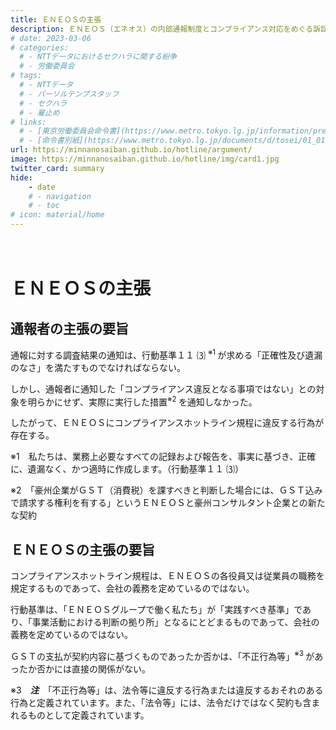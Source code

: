 ```yaml
---
title: ＥＮＥＯＳの主張
description: ＥＮＥＯＳ（エネオス）の内部通報制度とコンプライアンス対応をめぐる訴訟について、山田悠一郎裁判官・坂巻陽士裁判官の判決文を通じて、日本の通報窓口における透明性や調査姿勢を検証しています。
# date: 2023-03-06
# categories:
  # - NTTデータにおけるセクハラに関する紛争
  # - 労働委員会
# tags:
  # - NTTデータ
  # - パーソルテンプスタッフ
  # - セクハラ
  # - 雇止め
# links:
  # - [東京労働委員会命令書](https://www.metro.tokyo.lg.jp/information/press/2024/03/2024030701)
  # - [命令書別紙](https://www.metro.tokyo.lg.jp/documents/d/tosei/01_01b_02)
url: https://minnanosaiban.github.io/hotline/argument/
image: https://minnanosaiban.github.io/hotline/img/card1.jpg
twitter_card: summary
hide:
    - date
    # - navigation
    # - toc
# icon: material/home
---
```


<p style="margin: 0;">
  <a href="https://twitter.com/share?url=https://minnanosaiban.github.io/hotline/argument/ &text=ＥＮＥＯＳの主張 - ＥＮＥＯＳの内部通報制度に関する訴訟について"
     target="_blank" class="x-share" style="color: #FFFFFF;">
    <i class="fa-brands fa-x-twitter"></i> でシェア
  </a>
</p>

# ＥＮＥＯＳの主張

## 通報者の主張の要旨

通報に対する調査結果の通知は、行動基準１１ ⑶ <sup>※1 </sup>が求める「正確性及び遺漏のなさ」を満たすものでなければならない。

しかし、通報者に通知した「コンプライアンス違反となる事項ではない」との対象を明らかにせず、実際に実行した措置<sup>※2 </sup>を通知しなかった。

したがって、ＥＮＥＯＳにコンプライアンスホットライン規程に違反する行為が存在する。

<p class="hg-idt2 pad8 small">
※1　私たちは、業務上必要なすべての記録および報告を、事実に基づき、正確に、遺漏なく、かつ適時に作成します。（行動基準１１ ⑶）
</p>
<p class="hg-idt2 pad8 small">
※2　「豪州企業がＧＳＴ（消費税）を課すべきと判断した場合には、ＧＳＴ込みで請求する権利を有する」というＥＮＥＯＳと豪州コンサルタント企業との新たな契約
</p>

## ＥＮＥＯＳの主張の要旨

コンプライアンスホットライン規程は、ＥＮＥＯＳの各役員又は従業員の職務を規定するものであって、会社の義務を定めているのではない。

行動基準は、「ＥＮＥＯＳグループで働く私たち」が「実践すべき基準」であり、「事業活動における判断の拠り所」となるにとどまるものであって、会社の義務を定めているのではない。

ＧＳＴの支払が契約内容に基づくものであったか否かは、「不正行為等」<sup>※3 </sup>があったか否かには直接の関係がない。

<p class="hg-idt2 pad8 small">
※3　<strong><em>注</em></strong>　「不正行為等」は、法令等に違反する行為または違反するおそれのある行為と定義されています。また、「法令等」には、法令だけではなく契約も含まれるものとして定義されています。
</p>

